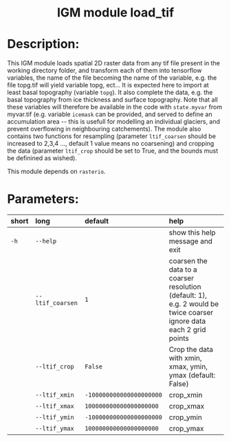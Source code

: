 ### <h1 align="center" id="title">IGM module load_tif </h1>

# Description:

This IGM module loads spatial 2D raster data from any tif file present in the working directory folder, and transform each of them into tensorflow variables, the name of the file becoming the name of the variable, e.g. the file topg.tif will yield variable topg, ect... It is expected here to import at least basal topography (variable `topg`). It also complete the data, e.g. the basal topography from ice thickness and surface topography. Note that all these variables will therefore be available in the code with `state.myvar` from myvar.tif (e.g. variable `icemask` can be provided, and served to define an accumulation area -- this is usefull for modelling an individual glaciers, and prevent overflowing in neighbouring catchements). The module also contains two functions for resampling (parameter `ltif_coarsen` should be increased to 2,3,4 ..., default 1 value means no coarsening) and cropping the data (parameter `ltif_crop` should be set to True, and the bounds must be definined as wished).

This module depends on `rasterio`.
 
# Parameters: 


|short|long|default|help|
| :--- | :--- | :--- | :--- |
|`-h`|`--help`||show this help message and exit|
||`--ltif_coarsen`|`1`|coarsen the data to a coarser resolution (default: 1), e.g. 2 would be twice coarser ignore data each 2 grid points|
||`--ltif_crop`|`False`|Crop the data with xmin, xmax, ymin, ymax (default: False)|
||`--ltif_xmin`|`-100000000000000000000`|crop_xmin|
||`--ltif_xmax`|`100000000000000000000`|crop_xmax|
||`--ltif_ymin`|`-100000000000000000000`|crop_ymin|
||`--ltif_ymax`|`100000000000000000000`|crop_ymax|
